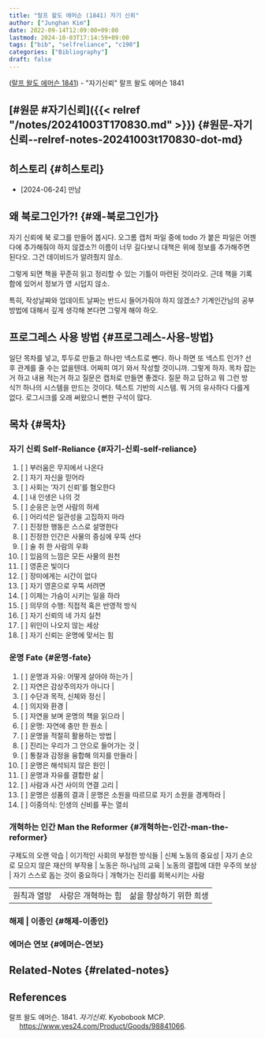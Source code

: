 ```yaml
---
title: "랄프 왈도 에머슨 (1841) 자기 신뢰"
author: ["Junghan Kim"]
date: 2022-09-14T12:09:00+09:00
lastmod: 2024-10-03T17:14:59+09:00
tags: ["bib", "selfreliance", "c190"]
categories: ["Bibliography"]
draft: false
---
```


(<a href="#citeproc_bib_item_1">랄프 왈도 에머슨 1841</a>) - "자기신뢰" 랄프 왈도 에머슨 1841


## [#원문 #자기신뢰]({{< relref "/notes/20241003T170830.md" >}}) {#원문-자기신뢰--relref-notes-20241003t170830-dot-md}


## 히스토리 {#히스토리}

-   [2024-06-24] 만남


## 왜 북로그인가?! {#왜-북로그인가}

자기 신뢰에 북 로그를 만들어 봅시다. 오그롬 캡처 파일 중에 todo 가 붙은 파일은 어젠다에 추가해줘야 하지 않겠소?! 이름이 너무 길다보니 대책은 위에 정보를 추가해주면 된다오. 그건 데이비드가 알려줬지 않소.

그렇게 되면 책을 꾸준히 읽고 정리할 수 있는 기틀이 마련된 것이라오. 근데 책을 기록함에 있어서 정보가 영 시덥지 않소.

특히, 작성날짜와 업데이트 날짜는 반드시 들어가줘야 하지 않겠소? 기계인간님의 공부 방법에 대해서 깊게 생각해 본다면 그렇게 해야 하오.


## 프로그레스 사용 방법 {#프로그레스-사용-방법}

일단 목차를 넣고, 투두로 만들고 하나만 넥스트로 뺀다. 하나 하면 또 넥스트 인가? 선후 관계를 줄 수는 없을텐데. 어짜피 여기 와서 작성할 것이니까. 그렇게 하자. 목차 잡는거 하고 내용 적는거 하고 질문은 캡처로 만들면 좋겠다. 질문 하고 답하고 뭐 그런 방식?! 하나의 시스템을 만드는 것이다. 텍스트 기반의 시스템. 뭐 거의 유사하다 다를게 없다. 로그시크를 오래 써왔으니 뻔한 구석이 많다.


## 목차 {#목차}


### 자기 신뢰 Self-Reliance {#자기-신뢰-self-reliance}

1.  [ ] 부러움은 무지에서 나온다
2.  [ ] 자기 자신을 믿어라
3.  [ ] 사회는 ‘자기 신뢰’를 혐오한다
4.  [ ] 내 인생은 나의 것
5.  [ ] 순응은 눈먼 사람의 허세
6.  [ ] 어리석은 일관성을 고집하지 마라
7.  [ ] 진정한 행동은 스스로 설명한다
8.  [ ] 진정한 인간은 사물의 중심에 우뚝 선다
9.  [ ] 술 취 한 사람의 우화
10. [ ] 있음의 느낌은 모든 사물의 원천
11. [ ] 영혼은 빛이다
12. [ ] 장미에게는 시간이 없다
13. [ ] 자기 영혼으로 우뚝 서려면
14. [ ] 이제는 가슴이 시키는 일을 하라
15. [ ] 의무의 수행: 직접적 혹은 반영적 방식
16. [ ] 자기 신뢰의 네 가지 실천
17. [ ] 위인이 나오지 않는 세상
18. [ ] 자기 신뢰는 운명에 맞서는 힘


### 운명 Fate {#운명-fate}

1.  [ ] 운명과 자유: 어떻게 살아야 하는가 |
2.  [ ] 자연은 감상주의자가 아니다 |
3.  [ ] 수단과 목적, 신체와 정신 |
4.  [ ] 의지와 환경 |
5.  [ ] 자연을 보며 운명의 책을 읽으라 |
6.  [ ] 운명: 자연에 충만 한 원소 |
7.  [ ] 운명을 적절히 활용하는 방법 |
8.  [ ] 진리는 우리가 그 안으로 들어가는 것 |
9.  [ ] 통찰과 감정을 융합해 의지를 만들라 |
10. [ ] 운명은 해석되지 않은 원인 |
11. [ ] 운명과 자유를 결합한 삶 |
12. [ ] 사람과 사건 사이의 연결 고리 |
13. [ ] 운명은 성품의 결과 | 운명은 소원을 따르므로 자기 소원을 경계하라 |
14. [ ] 이중의식: 인생의 신비를 푸는 열쇠


### 개혁하는 인간 Man the Reformer {#개혁하는-인간-man-the-reformer}

구제도의 오랜 악습 | 이기적인 사회의 부정한 방식들 | 신체 노동의 중요성 | 자기 손으로 모으지 않은 재산의 부작용 | 노동은 하나님의 교육 | 노동의 결핍에 대한 우주의 보상 | 자기 스스로 돕는 것이 중요하다 | 개혁가는 진리를 회복시키는 사람

|        |            |               |
|--------|------------|---------------|
| 원칙과 열망 | 사랑은 개혁하는 힘 | 삶을 향상하기 위한 희생 |


### 해제 | 이종인 {#해제-이종인}


### 에머슨 연보 {#에머슨-연보}


## Related-Notes {#related-notes}

## References

<style>.csl-entry{text-indent: -1.5em; margin-left: 1.5em;}</style><div class="csl-bib-body">
  <div class="csl-entry"><a id="citeproc_bib_item_1"></a>랄프 왈도 에머슨. 1841. <i>자기신뢰</i>. Kyobobook MCP. <a href="https://www.yes24.com/Product/Goods/98841066">https://www.yes24.com/Product/Goods/98841066</a>.</div>
</div>
